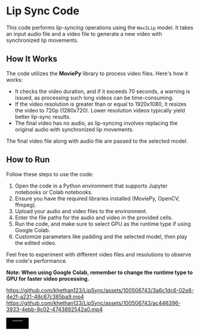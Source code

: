 # Lip Sync Code

This code performs *lip-syncing* operations using the `Wav2Lip` model. It takes an input audio file and a video file to generate a new video with synchronized lip movements.

## How It Works

The code utilizes the **MoviePy** library to process video files. Here's how it works:
- It checks the video duration, and if it exceeds 70 seconds, a warning is issued, as processing such long videos can be time-consuming.
- If the video resolution is greater than or equal to 1920x1080, it resizes the video to 720p (1280x720). Lower resolution videos typically yield better lip-sync results.
- The final video has no audio, as lip-syncing involves replacing the original audio with synchronized lip movements.

The final video file along with audio file are passed to the selected model.

## How to Run

Follow these steps to use the code:
1. Open the code in a Python environment that supports Jupyter notebooks or Colab notebooks.
2. Ensure you have the required libraries installed (MoviePy, OpenCV, ffmpeg).
3. Upload your audio and video files to the environment.
4. Enter the file paths for the audio and video in the provided cells.
5. Run the code, and make sure to select GPU as the runtime type if using Google Colab.
6. Customize parameters like padding and the selected model, then play the edited video.

Feel free to experiment with different video files and resolutions to observe the code's performance.

**Note: When using Google Colab, remember to change the runtime type to GPU for faster video processing.**

https://github.com/khethan123/LipSync/assets/100506743/3a6c1dc6-02e8-4e2f-a231-48c87c385ba9.mp4
https://github.com/khethan123/LipSync/assets/100506743/ac446396-3933-4ebb-9c02-4743892542a0.mp4

<video src='https://github.com/khethan123/LipSync/assets/100506743/3a6c1dc6-02e8-4e2f-a231-48c87c385ba9' width=60/> 
<video src='https://github.com/khethan123/LipSync/assets/100506743/ac446396-3933-4ebb-9c02-4743892542a0' width=60/>

